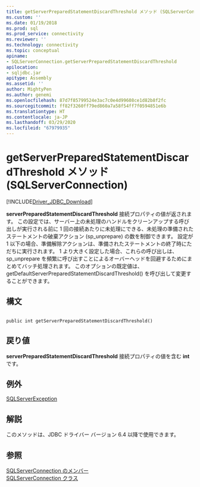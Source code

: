 ```yaml
---
title: getServerPreparedStatementDiscardThreshold メソッド (SQLServerConnection) | Microsoft Docs
ms.custom: ''
ms.date: 01/19/2018
ms.prod: sql
ms.prod_service: connectivity
ms.reviewer: ''
ms.technology: connectivity
ms.topic: conceptual
apiname:
- SQLServerConnection.getServerPreparedStatementDiscardThreshold
apilocation:
- sqljdbc.jar
apitype: Assembly
ms.assetid: ''
author: MightyPen
ms.author: genemi
ms.openlocfilehash: 87d7f85799524e3ac7c0e4d99608ce1d82b8f2fc
ms.sourcegitcommit: ff82f3260ff79ed860a7a58f54ff7f0594851e6b
ms.translationtype: HT
ms.contentlocale: ja-JP
ms.lasthandoff: 03/29/2020
ms.locfileid: "67979935"
---
```

# <a name="getserverpreparedstatementdiscardthreshold-method-sqlserverconnection"></a>getServerPreparedStatementDiscardThreshold メソッド (SQLServerConnection)
[!INCLUDE[Driver_JDBC_Download](../../../includes/driver_jdbc_download.md)]

 **serverPreparedStatementDiscardThreshold** 接続プロパティの値が返されます。 この設定では、サーバー上の未処理のハンドルをクリーンアップする呼び出しが実行される前に 1 回の接続あたりに未処理にできる、未処理の準備されたステートメントの破棄アクション (sp_unprepare) の数を制御できます。 設定が 1 以下の場合、準備解除アクションは、準備されたステートメントの終了時にただちに実行されます。 1 より大きく設定した場合、これらの呼び出しは、sp_unprepare を頻繁に呼び出すことによるオーバーヘッドを回避するためにまとめてバッチ処理されます。 このオプションの既定値は、getDefaultServerPreparedStatementDiscardThreshold() を呼び出して変更することができます。

## <a name="syntax"></a>構文  
  
```  
  
public int getServerPreparedStatementDiscardThreshold()  
```  

## <a name="return-value"></a>戻り値
 **serverPreparedStatementDiscardThreshold** 接続プロパティの値を含む **int** です。

## <a name="exceptions"></a>例外  
 [SQLServerException](../../../connect/jdbc/reference/sqlserverexception-class.md)  
 
## <a name="remarks"></a>解説  
 このメソッドは、JDBC ドライバー バージョン 6.4 以降で使用できます。
 
## <a name="see-also"></a>参照  
 [SQLServerConnection のメンバー](../../../connect/jdbc/reference/sqlserverconnection-members.md)   
 [SQLServerConnection クラス](../../../connect/jdbc/reference/sqlserverconnection-class.md)  
  
  

